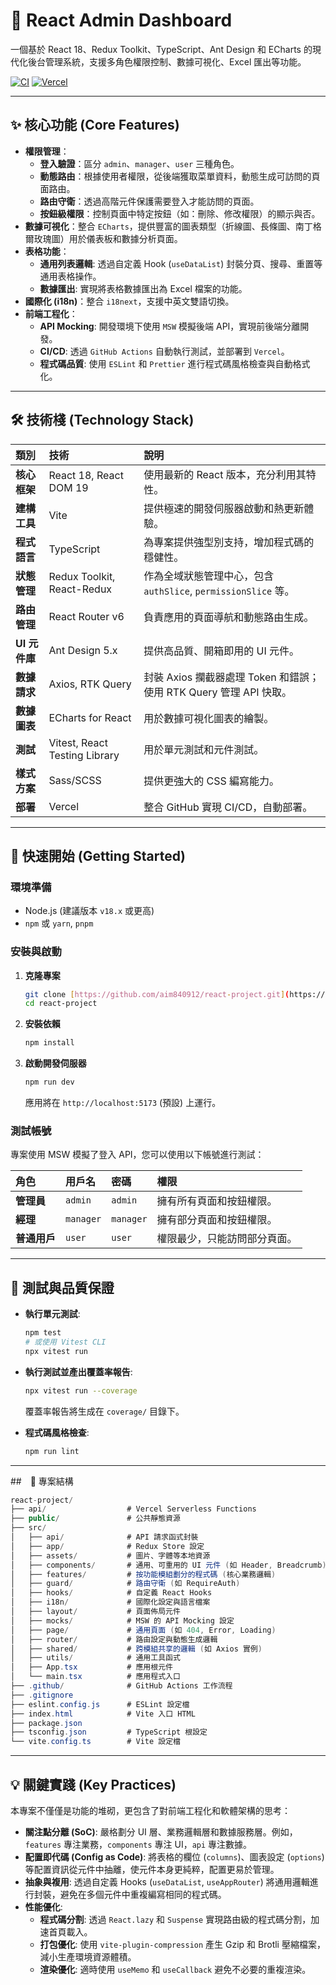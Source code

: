 # 🧩 React Admin Dashboard

一個基於 React 18、Redux Toolkit、TypeScript、Ant Design 和 ECharts 的現代化後台管理系統，支援多角色權限控制、數據可視化、Excel 匯出等功能。

[![CI](https://github.com/aim840912/react-project/actions/workflows/test.yml/badge.svg)](https://github.com/aim840912/react-project/actions/workflows/test.yml)
[![Vercel](https://vercelbadge.vercel.app/api/aim840912/react-project)](https://react-project-git-main-tienchihchengs-projects.vercel.app/login)

---

## ✨ 核心功能 (Core Features)

* **權限管理**：
    * **登入驗證**：區分 `admin`、`manager`、`user` 三種角色。
    * **動態路由**：根據使用者權限，從後端獲取菜單資料，動態生成可訪問的頁面路由。
    * **路由守衛**：透過高階元件保護需要登入才能訪問的頁面。
    * **按鈕級權限**：控制頁面中特定按鈕（如：刪除、修改權限）的顯示與否。
* **數據可視化**：整合 `ECharts`，提供豐富的圖表類型（折線圖、長條圖、南丁格爾玫瑰圖）用於儀表板和數據分析頁面。
* **表格功能**：
    * **通用列表邏輯**: 透過自定義 Hook (`useDataList`) 封裝分頁、搜尋、重置等通用表格操作。
    * **數據匯出**: 實現將表格數據匯出為 Excel 檔案的功能。
* **國際化 (i18n)**：整合 `i18next`，支援中英文雙語切換。
* **前端工程化**：
    * **API Mocking**: 開發環境下使用 `MSW` 模擬後端 API，實現前後端分離開發。
    * **CI/CD**: 透過 `GitHub Actions` 自動執行測試，並部署到 `Vercel`。
    * **程式碼品質**: 使用 `ESLint` 和 `Prettier` 進行程式碼風格檢查與自動格式化。

---

## 🛠️ 技術棧 (Technology Stack)

| 類別          | 技術                          | 說明                                                               |
| :------------ | :---------------------------- | :----------------------------------------------------------------- |
| **核心框架**  | React 18, React DOM 19        | 使用最新的 React 版本，充分利用其特性。                            |
| **建構工具**  | Vite                          | 提供極速的開發伺服器啟動和熱更新體驗。                             |
| **程式語言**  | TypeScript                    | 為專案提供強型別支持，增加程式碼的穩健性。                         |
| **狀態管理**  | Redux Toolkit, React-Redux    | 作為全域狀態管理中心，包含 `authSlice`, `permissionSlice` 等。     |
| **路由管理**  | React Router v6               | 負責應用的頁面導航和動態路由生成。                                 |
| **UI 元件庫** | Ant Design 5.x                | 提供高品質、開箱即用的 UI 元件。                                   |
| **數據請求**  | Axios, RTK Query              | 封裝 Axios 攔截器處理 Token 和錯誤；使用 RTK Query 管理 API 快取。 |
| **數據圖表**  | ECharts for React             | 用於數據可視化圖表的繪製。                                         |
| **測試**      | Vitest, React Testing Library | 用於單元測試和元件測試。                                           |
| **樣式方案**  | Sass/SCSS                     | 提供更強大的 CSS 編寫能力。                                        |
| **部署**      | Vercel                        | 整合 GitHub 實現 CI/CD，自動部署。                                 |

---

## 🚀 快速開始 (Getting Started)

### 環境準備

* Node.js (建議版本 `v18.x` 或更高)
* `npm` 或 `yarn`, `pnpm`

### 安裝與啟動

1.  **克隆專案**
    ```bash
    git clone [https://github.com/aim840912/react-project.git](https://github.com/aim840912/react-project.git)
    cd react-project
    ```

2.  **安裝依賴**
    ```bash
    npm install
    ```

3.  **啟動開發伺服器**
    ```bash
    npm run dev
    ```
    應用將在 `http://localhost:5173` (預設) 上運行。

### 測試帳號

專案使用 MSW 模擬了登入 API，您可以使用以下帳號進行測試：

| 角色         | 用戶名    | 密碼      | 權限                         |
| :----------- | :-------- | :-------- | :--------------------------- |
| **管理員**   | `admin`   | `admin`   | 擁有所有頁面和按鈕權限。     |
| **經理**     | `manager` | `manager` | 擁有部分頁面和按鈕權限。     |
| **普通用戶** | `user`    | `user`    | 權限最少，只能訪問部分頁面。 |

---

## 🧪 測試與品質保證

* **執行單元測試**:
    ```bash
    npm test
    # 或使用 Vitest CLI
    npx vitest run
    ```

* **執行測試並產出覆蓋率報告**:
    ```bash
    npx vitest run --coverage
    ```
    覆蓋率報告將生成在 `coverage/` 目錄下。

* **程式碼風格檢查**:
    ```bash
    npm run lint
    ```

---

##　📁 專案結構

```csharp
react-project/
├── api/                  # Vercel Serverless Functions
├── public/               # 公共靜態資源
├── src/
│   ├── api/              # API 請求函式封裝
│   ├── app/              # Redux Store 設定
│   ├── assets/           # 圖片、字體等本地資源
│   ├── components/       # 通用、可重用的 UI 元件 (如 Header, Breadcrumb)
│   ├── features/         # 按功能模組劃分的程式碼 (核心業務邏輯)
│   ├── guard/            # 路由守衛 (如 RequireAuth)
│   ├── hooks/            # 自定義 React Hooks
│   ├── i18n/             # 國際化設定與語言檔案
│   ├── layout/           # 頁面佈局元件
│   ├── mocks/            # MSW 的 API Mocking 設定
│   ├── page/             # 通用頁面 (如 404, Error, Loading)
│   ├── router/           # 路由設定與動態生成邏輯
│   ├── shared/           # 跨模組共享的邏輯 (如 Axios 實例)
│   ├── utils/            # 通用工具函式
│   ├── App.tsx           # 應用根元件
│   └── main.tsx          # 應用程式入口
├── .github/              # GitHub Actions 工作流程
├── .gitignore
├── eslint.config.js      # ESLint 設定檔
├── index.html            # Vite 入口 HTML
├── package.json
├── tsconfig.json         # TypeScript 根設定
└── vite.config.ts        # Vite 設定檔

```
---

## 💡 關鍵實踐 (Key Practices)

本專案不僅僅是功能的堆砌，更包含了對前端工程化和軟體架構的思考：

* **關注點分離 (SoC)**: 嚴格劃分 UI 層、業務邏輯層和數據服務層。例如，`features` 專注業務，`components` 專注 UI，`api` 專注數據。
* **配置即代碼 (Config as Code)**: 將表格的欄位 (`columns`)、圖表設定 (`options`) 等配置資訊從元件中抽離，使元件本身更純粹，配置更易於管理。
* **抽象與複用**: 透過自定義 Hooks (`useDataList`, `useAppRouter`) 將通用邏輯進行封裝，避免在多個元件中重複編寫相同的程式碼。
* **性能優化**:
    * **程式碼分割**: 透過 `React.lazy` 和 `Suspense` 實現路由級的程式碼分割，加速首頁載入。
    * **打包優化**: 使用 `vite-plugin-compression` 產生 Gzip 和 Brotli 壓縮檔案，減小生產環境資源體積。
    * **渲染優化**: 適時使用 `useMemo` 和 `useCallback` 避免不必要的重複渲染。
